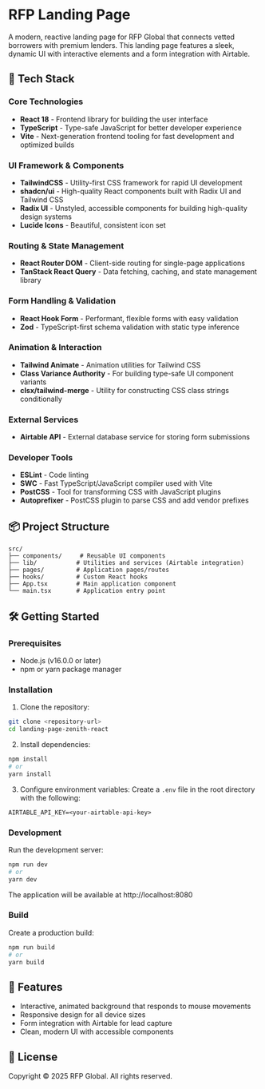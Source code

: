 # RFP Landing Page

A modern, reactive landing page for RFP Global that connects vetted borrowers with premium lenders. This landing page features a sleek, dynamic UI with interactive elements and a form integration with Airtable.

## 🚀 Tech Stack

### Core Technologies
- **React 18** - Frontend library for building the user interface
- **TypeScript** - Type-safe JavaScript for better developer experience
- **Vite** - Next-generation frontend tooling for fast development and optimized builds

### UI Framework & Components
- **TailwindCSS** - Utility-first CSS framework for rapid UI development
- **shadcn/ui** - High-quality React components built with Radix UI and Tailwind CSS
- **Radix UI** - Unstyled, accessible components for building high-quality design systems
- **Lucide Icons** - Beautiful, consistent icon set

### Routing & State Management
- **React Router DOM** - Client-side routing for single-page applications
- **TanStack React Query** - Data fetching, caching, and state management library

### Form Handling & Validation
- **React Hook Form** - Performant, flexible forms with easy validation
- **Zod** - TypeScript-first schema validation with static type inference

### Animation & Interaction
- **Tailwind Animate** - Animation utilities for Tailwind CSS
- **Class Variance Authority** - For building type-safe UI component variants
- **clsx/tailwind-merge** - Utility for constructing CSS class strings conditionally

### External Services
- **Airtable API** - External database service for storing form submissions

### Developer Tools
- **ESLint** - Code linting
- **SWC** - Fast TypeScript/JavaScript compiler used with Vite
- **PostCSS** - Tool for transforming CSS with JavaScript plugins
- **Autoprefixer** - PostCSS plugin to parse CSS and add vendor prefixes

## 📦 Project Structure

```
src/
├── components/     # Reusable UI components 
├── lib/           # Utilities and services (Airtable integration)
├── pages/         # Application pages/routes
├── hooks/         # Custom React hooks
├── App.tsx        # Main application component
└── main.tsx       # Application entry point
```

## 🛠️ Getting Started

### Prerequisites
- Node.js (v16.0.0 or later)
- npm or yarn package manager

### Installation

1. Clone the repository:
```bash
git clone <repository-url>
cd landing-page-zenith-react
```

2. Install dependencies:
```bash
npm install
# or
yarn install
```

3. Configure environment variables:
Create a `.env` file in the root directory with the following:
```
AIRTABLE_API_KEY=<your-airtable-api-key>
```

### Development

Run the development server:
```bash
npm run dev
# or
yarn dev
```

The application will be available at http://localhost:8080

### Build

Create a production build:
```bash
npm run build
# or
yarn build
```

## 🌟 Features

- Interactive, animated background that responds to mouse movements
- Responsive design for all device sizes
- Form integration with Airtable for lead capture
- Clean, modern UI with accessible components

## 📝 License

Copyright © 2025 RFP Global. All rights reserved.

